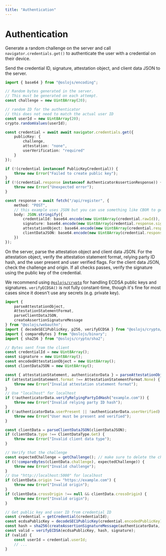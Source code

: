 ```yaml
---
title: "Authentication"
---
```


# Authentication

Generate a random challenge on the server and call `navigator.credentials.get()` to authenticate the user with a credential on their device.

Send the credential ID, signature, attestation object, and client data JSON to the server.

```ts
import { base64 } from "@oslojs/encoding";

// Random bytes generated in the server.
// This must be generated on each attempt.
const challenge = new Uint8Array(20);

// random ID for the authenticator
// this does not need to match the actual user ID
const userId = new Uint8Array(20);
crypto.randomValues(userId);

const credential = await await navigator.credentials.get({
	publicKey: {
		challenge,
		attestation: "none",
		userVerification: "required"
	}
});

if (!(credential instanceof PublicKeyCredential)) {
	throw new Error("Failed to create public key");
}
if (!(credential.response instanceof AuthenticatorAssertionResponse)) {
	throw new Error("Unexpected error");
}

const response = await fetch("/api/register", {
	method: "POST",
	// this example uses JSON but you can use something like CBOR to get something more compact
	body: JSON.stringify({
		credentialId: base64.encode(new Uint8Array(credential.rawId)),
		signature: base64.encode(new Uint8Array(credential.response.signature)),
		attestationObject: base64.encode(new Uint8Array(credential.response.attestationObject)),
		clientDataJSON: base64.encode(new Uint8Array(credential.response.clientDataJSON))
	})
});
```

On the server, parse the attestation object and client data JSON. For the attestation object, verify the attestation statement format, relying party ID hash, and the user present and user verified flags. For the client data JSON, check the challenge and origin. If all checks passes, verify the signature using the public key of the credential.

We recommend using [`@oslojs/crypto`](https://crypto.oslojs.dev) for handling ECDSA public keys and signatures. `verifyECDSA()` is not fully constant-time, though it's fine for most cases since it doesn't use any secrets (e.g. private key).

```ts
import {
	parseAttestationObject,
	AttestationStatementFormat,
	parseClientDataJSON,
	createAssertionSignatureMessage
} from "@oslojs/webauthn";
import { decodeSEC1PublicKey, p256, verifyECDSA } from "@oslojs/crypto/ecdsa";
import { compareBytes } from "@oslojs/binary";
import { sha256 } from "@oslojs/crypto/sha2";

// Bytes sent from the client
const credentialId = new Uint8Array();
const signature = new Uint8Array();
const encodedAttestationObject = new Uint8Array();
const clientDataJSON = new Uint8Array();

const { attestationStatement, authenticatorData } = parseAttestationObject(encodedAttestationObject);
if (attestationStatement.format !== AttestationStatementFormat.None) {
	throw new Error("Invalid attestation statement format");
}
// Use "localhost" for localhost
if (!authenticatorData.verifyRelyingPartyIdHash("example.com")) {
	throw new Error("Invalid relying party ID hash");
}
if (!authenticatorData.userPresent || !authenticatorData.userVerified) {
	throw new Error("User must be present and verified");
}

const clientData = parseClientDataJSON(clientDataJSON);
if (clientData.type !== ClientDataType.Get) {
	throw new Error("Invalid client data type");
}

// Verify that the challenge
const expectedChallenge = getChallenge(); // make sure to delete the challenge after use
if ((!compareBytes(clientData.challenge), expectedChallenge)) {
	throw new Error("Invalid challenge");
}
// Use "http://localhost:5000" for localhost
if (clientData.origin !== "https://example.com") {
	throw new Error("Invalid origin");
}
if (clientData.crossOrigin !== null && clientData.crossOrigin) {
	throw new Error("Invalid origin");
}

// Get public key and user ID from credential ID
const credential = getCredential(credentialId);
const ecdsaPublicKey = decodeSEC1PublicKey(credential.encodedPublicKey);
const hash = sha256(createAssertionSignatureMessage(authenticatorData, clientDataJSON));
const valid = verifyECDSA(ecdsaPublicKey, hash, signature);
if (valid) {
	const userId = credential.userId;
	// ...
}
```
